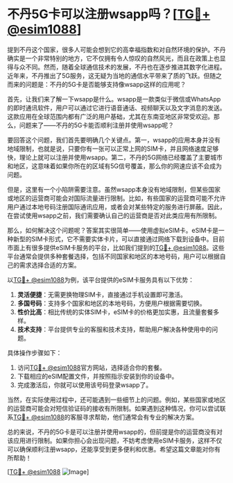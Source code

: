 # 不丹5G卡可以注册wsapp吗？[[TG💪+ @esim1088](https://t.me/s/esim1088)]

提到不丹这个国家，很多人可能会想到它的高幸福指数和对自然环境的保护。不丹确实是一个非常特别的地方，它不仅拥有令人惊叹的自然风光，而且在政策上也显得与众不同。然而，随着全球通信技术的发展，不丹也在逐步推进其数字化进程。近年来，不丹推出了5G服务，这无疑为当地的通信水平带来了质的飞跃。但随之而来的问题是：不丹的5G卡是否能够支持像wsapp这样的应用呢？

首先，让我们来了解一下wsapp是什么。wsapp是一款类似于微信或WhatsApp的即时通讯软件，用户可以通过它进行语音通话、视频聊天以及文字消息的发送。这款应用在全球范围内都有广泛的用户基础，尤其在东南亚地区非常受欢迎。那么，问题来了——不丹的5G卡能否顺利注册并使用wsapp呢？

要回答这个问题，我们首先要明确几个关键点。第一，wsapp的应用本身并没有地域限制，也就是说，只要你有一张可以正常上网的SIM卡，并且网络速度足够快，理论上就可以注册并使用wsapp。第二，不丹的5G网络已经覆盖了主要城市和地区，这意味着如果你所在的区域有5G信号覆盖，那么你的网速应该不会成为问题。

但是，这里有一个小陷阱需要注意。虽然wsapp本身没有地域限制，但某些国家或地区的运营商可能会对国际流量进行限制。比如，有些国家的运营商可能不允许用户通过本地号码注册国际通讯应用，或者会对某些特定的服务进行屏蔽。因此，在尝试使用wsapp之前，我们需要确认自己的运营商是否对此类应用有所限制。

那么，如何解决这个问题呢？答案其实很简单——使用虚拟eSIM卡。eSIM卡是一种新型的SIM卡形式，它不需要实体卡片，可以直接通过网络下载到设备中。目前市面上有很多提供eSIM卡服务的平台，比如我们提到的[TG💪+ @esim1088](https://t.me/s/esim1088)。这些平台通常会提供多种套餐选择，包括不同国家和地区的本地号码，用户可以根据自己的需求选择合适的方案。

以[TG💪+ @esim1088](https://t.me/s/esim1088)为例，该平台提供的eSIM卡服务具有以下优势：
1. **灵活便捷**：无需更换物理SIM卡，直接通过手机设置即可激活。
2. **多国号码**：支持多个国家和地区的本地号码，方便用户根据需要切换。
3. **性价比高**：相比传统的实体SIM卡，eSIM卡的价格更加实惠，且流量套餐多样。
4. **技术支持**：平台提供专业的客服和技术支持，帮助用户解决各种使用中的问题。

具体操作步骤如下：
1. 访问[TG💪+ @esim1088](https://t.me/s/esim1088)官方网站，选择适合你的套餐。
2. 下载相应的eSIM配置文件，并按照指示安装到你的设备中。
3. 完成激活后，你就可以使用该号码登录wsapp了。

当然，在实际使用过程中，还可能遇到一些细节上的问题。例如，某些国家或地区的运营商可能会对短信验证码的接收有所限制。如果遇到这种情况，你可以尝试联系[TG💪+ @esim1088](https://t.me/s/esim1088)的客服寻求帮助，他们通常会有专业的解决方案。

总的来说，不丹的5G卡是可以注册并使用wsapp的，但前提是你的运营商没有对该应用进行限制。如果你担心会出现问题，不妨考虑使用eSIM卡服务，这样不仅可以确保顺利注册wsapp，还能享受到更多便利和优惠。希望这篇文章能对你有所帮助！

[[TG💪+ @esim1088](https://t.me/s/esim1088) ![Image](https://i.postimg.cc/4NQfJmqS/Snipaste-2025-05-13-00-14-12.png)]